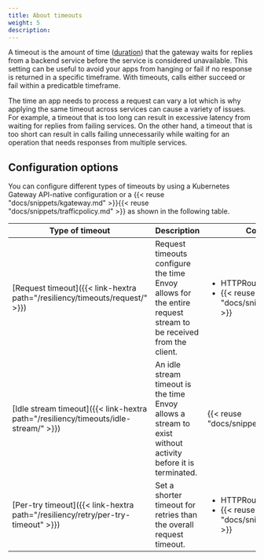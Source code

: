 ```yaml
---
title: About timeouts
weight: 5
description:
---
```


A timeout is the amount of time ([duration](https://protobuf.dev/reference/protobuf/google.protobuf/#duration)) that the gateway waits for replies from a backend service before the service is considered unavailable. This setting can be useful to avoid your apps from hanging or fail if no response is returned in a specific timeframe. With timeouts, calls either succeed or fail within a predicatble timeframe.

The time an app needs to process a request can vary a lot which is why applying the same timeout across services can cause a variety of issues. For example, a timeout that is too long can result in excessive latency from waiting for replies from failing services. On the other hand, a timeout that is too short can result in calls failing unnecessarily while waiting for an operation that needs responses from multiple services.

## Configuration options

You can configure different types of timeouts by using a Kubernetes Gateway API-native configuration or a {{< reuse "docs/snippets/kgateway.md" >}}{{< reuse "docs/snippets/trafficpolicy.md" >}} as shown in the following table.

| Type of timeout| Description | Configured via | Attach to | 
| -- | -- | -- | --- | 
| [Request timeout]({{< link-hextra path="/resiliency/timeouts/request/" >}}) | Request timeouts configure the time Envoy allows for the entire request stream to be received from the client. | <ul><li>HTTPRoute </li><li>{{< reuse "docs/snippets/trafficpolicy.md" >}} </li></ul>| <ul><li>HTTPRoute </li><li>HTTPRoute rule </li></ul> | 
| [Idle stream timeout]({{< link-hextra path="/resiliency/timeouts/idle-stream/" >}})  | An idle stream timeout is the time Envoy allows a stream to exist without activity before it is terminated. | {{< reuse "docs/snippets/trafficpolicy.md" >}} | <ul><li>HTTPRoute</li><li>HTTPRoute rule</li></ul> | 
| [Per-try timeout]({{< link-hextra path="/resiliency/retry/per-try-timeout" >}}) | Set a shorter timeout for retries than the overall request timeout.  | <ul><li>HTTPRoute</li><li>{{< reuse "docs/snippets/trafficpolicy.md" >}} </li></ul>| <ul><li>HTTPRoute </li><li>HTTPRoute rule</li><li>Gateway listener</li></ul> | 